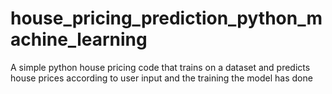 # house_pricing_prediction_python_machine_learning
A simple python house pricing code that trains on a dataset and predicts house prices according to user input and the training the model has done
